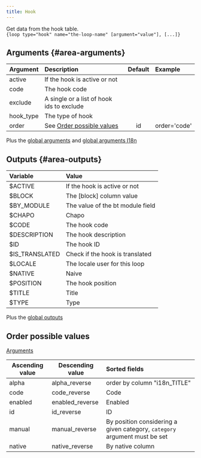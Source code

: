 ```yaml
---
title: Hook
---
```


Get data from the hook table.  
`{loop type="hook" name="the-loop-name" [argument="value"], [...]}`

## Arguments {#area-arguments}

| Argument | Description                                         | Default | Example      |
|----------|:----------------------------------------------------|:-------:|:-------------|
| active   | If the hook is active or not                        |         |              |
| code     | The hook code                                       |         |              |
| exclude  | A single or a list of hook ids to exclude           |         |              |
| hook_type| The type of hook                                    |         |              |
| order    | See [Order possible values](#order-possible-values) |   id    | order='code' |

Plus the [global arguments](./global_arguments) and [global arguments I18n](./global_arguments_I18n.md)

## Outputs {#area-outputs}

| Variable        | Value |
|:----------------|:--------------------------------|
| $ACTIVE         | If the hook is active or not    |
| $BLOCK          | The [block] column value        |
| $BY_MODULE      | The value of the bt module field|
| $CHAPO          | Chapo                           |
| $CODE           | The hook code                   |
| $DESCRIPTION    | The hook description            |
| $ID             | The hook ID                     |
| $IS_TRANSLATED  | Check if the hook is translated |
| $LOCALE         | The locale user for this loop   |
| $NATIVE         | Naive                           |
| $POSITION       | The hook position               |
| $TITLE          | Title                           |
| $TYPE           | Type                            |

Plus the [global outputs](./global_outputs)

## Order possible values

[Arguments](#area-arguments)

| Ascending value | Descending value | Sorted fields                                                             |
|-----------------|------------------|:--------------------------------------------------------------------------|
| alpha           | alpha_reverse    | order by column "i18n_TITLE"                                              |
| code            | code_reverse     | Code                                                                      |
| enabled         | enabled_reverse  | Enabled                                                                   |
| id              | id_reverse       | ID                                                                        |
| manual          | manual_reverse   | By position considering a given category, `category` argument must be set |
| native          | native_reverse   | By native column                                                          |
